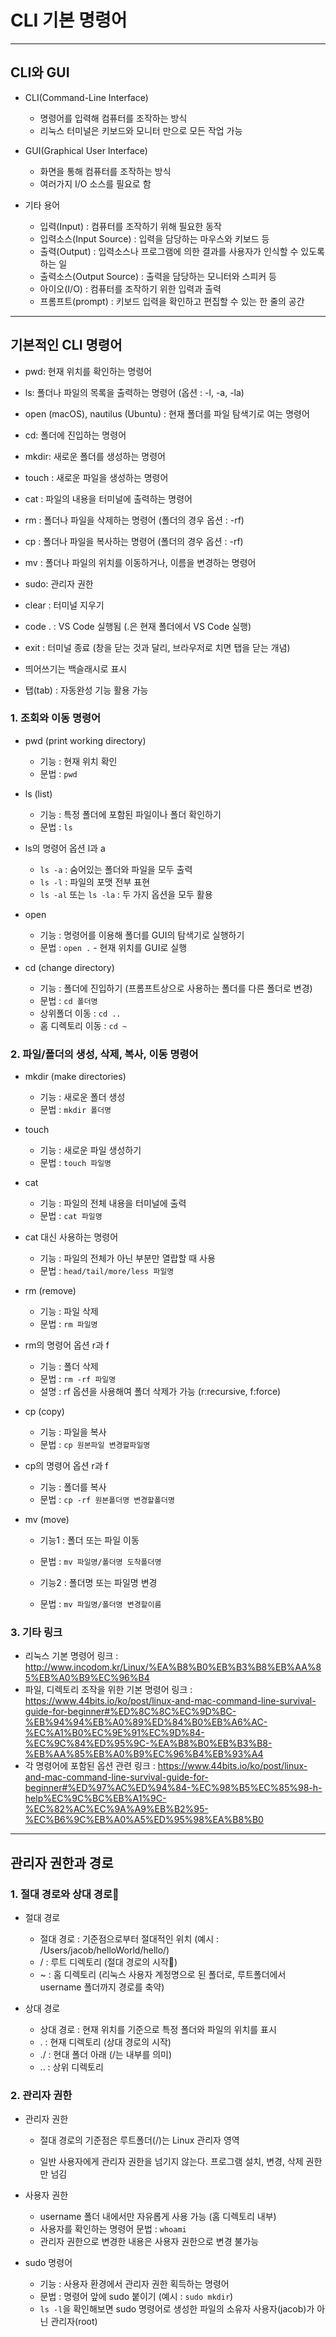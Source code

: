 # CLI 기본 명령어

***

## CLI와 GUI

- CLI(Command-Line Interface)
  - 명령어를 입력해 컴퓨터를 조작하는 방식
  - 리눅스 터미널은 키보드와 모니터 만으로 모든 작업 가능

- GUI(Graphical User Interface)
  - 화면을 통해 컴퓨터를 조작하는 방식
  - 여러가지 I/O 소스를 필요로 함

- 기타 용어
  - 입력(Input) : 컴퓨터를 조작하기 위해 필요한 동작
  - 입력소스(Input Source) : 입력을 담당하는 마우스와 키보드 등
  - 출력(Output) : 입력소스나 프로그램에 의한 결과를 사용자가 인식할 수 있도록 하는 일
  - 출력소스(Output Source) : 출력을 담당하는 모니터와 스피커 등
  - 아이오(I/O) : 컴퓨터를 조작하기 위한 입력과 출력
  - 프롬프트(prompt) : 키보드 입력을 확인하고 편집할 수 있는 한 줄의 공간

***

## 기본적인 CLI 명령어
- pwd: 현재 위치를 확인하는 명령어
- ls: 폴더나 파일의 목록을 출력하는 명령어 (옵션 : -l, -a, -la)
- open (macOS), nautilus (Ubuntu) : 현재 폴더를 파일 탐색기로 여는 명령어
- cd: 폴더에 진입하는 명령어
- mkdir: 새로운 폴더를 생성하는 명령어
- touch : 새로운 파일을 생성하는 명령어
- cat : 파일의 내용을 터미널에 출력하는 명령어
- rm : 폴더나 파일을 삭제하는 명령어 (폴더의 경우 옵션 : -rf)
- cp : 폴더나 파일을 복사하는 명령어 (폴더의 경우 옵션 : -rf)
- mv : 폴더나 파일의 위치를 이동하거나, 이름을 변경하는 명령어
- sudo: 관리자 권한
- clear : 터미널 지우기
- code . : VS Code 실행됨 (.은 현재 폴더에서 VS Code 실행)
- exit : 터미널 종료 (창을 닫는 것과 달리, 브라우저로 치면 탭을 닫는 개념)

- 띄어쓰기는 백슬래시로 표시
- 탭(tab) : 자동완성 기능 활용 가능

### 1. 조회와 이동 명령어
- pwd (print working directory)
  - 기능 : 현재 위치 확인
  - 문법 : ```pwd```

- ls (list)
  - 기능 : 특정 폴더에 포함된 파일이나 폴더 확인하기
  - 문법 : ```ls```

- ls의 명령어 옵션 l과 a
  - ```ls -a``` : 숨어있는 폴더와 파일을 모두 출력
  - ```ls -l``` : 파일의 포맷 전부 표현
  - ```ls -al``` 또는 ```ls -la``` : 두 가지 옵션을 모두 활용

- open
  - 기능 : 명령어를 이용해 폴더를 GUI의 탐색기로 실행하기 
  - 문법 : ```open .``` - 현재 위치를 GUI로 실행

- cd (change directory)
  - 기능 : 폴더에 진입하기 (프롬프트상으로 사용하는 폴더를 다른 폴더로 변경)
  - 문법 : ```cd 폴더명```
  - 상위폴더 이동 : ```cd ..```
  - 홈 디렉토리 이동 : ```cd ~```

### 2. 파일/폴더의 생성, 삭제, 복사, 이동 명령어
- mkdir (make directories)
  - 기능 : 새로운 폴더 생성
  - 문법 : ```mkdir 폴더명```

- touch
  - 기능 : 새로운 파일 생성하기
  - 문법 : ```touch 파일명```

- cat
  - 기능 : 파일의 전체 내용을 터미널에 출력
  - 문법 : ```cat 파일명```

- cat 대신 사용하는 명령어
  - 기능 : 파일의 전체가 아닌 부분만 열랍할 때 사용
  - 문법 : ```head/tail/more/less 파일명```

- rm (remove)
  - 기능 : 파일 삭제
  - 문법 : ```rm 파일명```

- rm의 명령어 옵션 r과 f
  - 기능 : 폴더 삭제
  - 문법 : ```rm -rf 파일명```
  - 설명 : rf 옵션을 사용해여 폴더 삭제가 가능 (r:recursive, f:force)

- cp (copy)
  - 기능 : 파일을 복사
  - 문법 : ```cp 원본파일 변경할파일명```

- cp의 명령어 옵션 r과 f
  - 기능 : 폴더를 복사
  - 문법 : ```cp -rf 원본폴더명 변경할폴더명```

- mv (move)
  - 기능1 : 폴더 또는 파일 이동
  - 문법 : ```mv 파일명/폴더명 도착폴더명```

  - 기능2 : 폴더명 또는 파일명 변경
  - 문법 : ```mv 파일명/폴더명 변경할이름```

### 3. 기타 링크
- 리눅스 기본 명령어 링크 : http://www.incodom.kr/Linux/%EA%B8%B0%EB%B3%B8%EB%AA%85%EB%A0%B9%EC%96%B4
- 파일, 디렉토리 조작을 위한 기본 명령어 링크 : https://www.44bits.io/ko/post/linux-and-mac-command-line-survival-guide-for-beginner#%ED%8C%8C%EC%9D%BC-%EB%94%94%EB%A0%89%ED%84%B0%EB%A6%AC-%EC%A1%B0%EC%9E%91%EC%9D%84-%EC%9C%84%ED%95%9C-%EA%B8%B0%EB%B3%B8-%EB%AA%85%EB%A0%B9%EC%96%B4%EB%93%A4
- 각 명령어에 포함된 옵션 관련 링크 : https://www.44bits.io/ko/post/linux-and-mac-command-line-survival-guide-for-beginner#%ED%97%AC%ED%94%84-%EC%98%B5%EC%85%98-h-help%EC%9C%BC%EB%A1%9C-%EC%82%AC%EC%9A%A9%EB%B2%95-%EC%B6%9C%EB%A0%A5%ED%95%98%EA%B8%B0

***

## 관리자 권한과 경로

### 1. 절대 경로와 상대 경로

- 절대 경로
  - 절대 경로 : 기준점으로부터 절대적인 위치 (예시 : /Users/jacob/helloWorld/hello/)
  - / : 루트 디렉토리 (절대 경로의 시작)
  - ~ : 홈 디렉토리 (리눅스 사용자 계정명으로 된 폴더로, 루트폴더에서 username 폴더까지 경로를 축약)

- 상대 경로
  - 상대 경로 : 현재 위치를 기준으로 특정 폴더와 파일의 위치를 표시
  - . : 현재 디렉토리 (상대 경로의 시작)
  - ./ : 현대 폴더 아래 (/는 내부를 의미)
  - .. : 상위 디렉토리

### 2. 관리자 권한

- 관리자 권한
  - 절대 경로의 기준점은 루트폴더(/)는 Linux 관리자 영역

  - 일반 사용자에게 관리자 권한을 넘기지 않는다. 프로그램 설치, 변경, 삭제 권한만 넘김

- 사용자 권한
  - username 폴더 내에서만 자유롭게 사용 가능 (홈 디렉토리 내부)
  - 사용자를 확인하는 명령어 문법 : ```whoami```
  - 관리자 권한으로 변경한 내용은 사용자 권한으로 변경 불가능

- sudo 명령어
  - 기능 : 사용자 환경에서 관리자 권한 획득하는 명령어
  - 문법 : 명령어 앞에 sudo 붙이기 (예시 : ```sudo mkdir```)
  - ```ls -l```을 확인해보면 sudo 명령어로 생성한 파일의 소유자 사용자(jacob)가 아닌 관리자(root)
